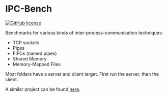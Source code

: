 # IPC-Bench

[![GitHub license](https://img.shields.io/github/license/mashape/apistatus.svg?style=flat-square)](http://goldsborough.mit-license.org)

Benchmarks for various kinds of inter-process-communication
techniques:

* TCP sockets
* Pipes
* FIFOs (named pipes)
* Shared Memory
* Memory-Mapped Files

Most folders have a server and client target. First run the server, then the client.

A similar project can be found [here](https://github.com/rigtorp/ipc-bench).
